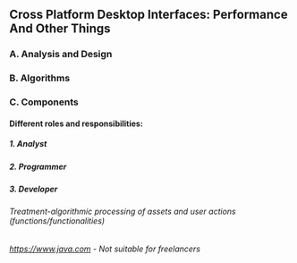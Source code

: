 ## Cross Platform Desktop Interfaces: Performance And Other Things
### A. Analysis and Design
### B. Algorithms
### C. Components
#### Different roles and responsibilities:
##### 1. Analyst
##### 2. Programmer
##### 3. Developer
###### Treatment-algorithmic processing of assets and user actions (functions/functionalities)
###### https://www.java.com - Not suitable for freelancers
